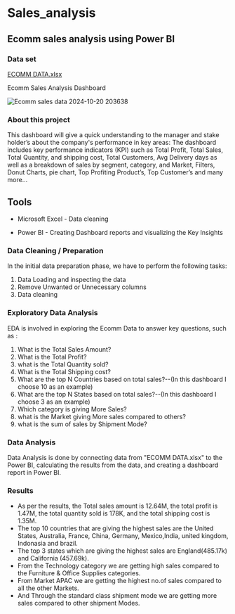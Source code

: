 # Sales_analysis
## Ecomm sales analysis using Power BI

### Data set

[ECOMM DATA.xlsx](https://github.com/user-attachments/files/17449895/ECOMM.DATA.xlsx)

Ecomm Sales Analysis Dashboard

 ![Ecomm sales data 2024-10-20 203638](https://github.com/user-attachments/assets/4043e0ca-57de-4063-8476-838172b555bd)

### About this project

This dashboard will give a quick understanding to the manager and stake holder’s about the company's performance in key areas: The dashboard includes key performance indicators (KPI) such as Total Profit, Total Sales, Total Quantity, and shipping cost, Total Customers, Avg Delivery days as well as a breakdown of sales by segment, category, and Market, Filters, Donut Charts, pie chart, Top Profiting Product’s, Top Customer’s and many more…

## Tools 
- Microsoft Excel - Data cleaning 

- Power BI - Creating Dashboard reports and visualizing the Key Insights

### Data Cleaning / Preparation
In the initial data preparation phase, we have to perform the following tasks:
1. Data Loading and inspecting the data
2. Remove Unwanted or Unnecessary columns 
3. Data cleaning

### Exploratory Data Analysis
EDA is involved in exploring the Ecomm Data to answer key questions, such as :
1. What is the Total Sales Amount?
2. What is the Total Profit?
3. what is the Total Quantity sold?
4. What is the Total Shipping cost?
5. What are the top N Countries based on total sales?--(In this dashboard I choose 10 as an example) 
6. What are the top N States based on total sales?--(In this dashboard I choose 3 as an example)
7. Which category is giving More Sales?
8. what is the Market giving More sales compared to others?
9. what is the sum of sales by Shipment Mode?

### Data Analysis
 
 Data Analysis is done by connecting data from "ECOMM DATA.xlsx" to the Power BI, calculating the results from the data, and creating a dashboard report in Power BI.

 ### Results 
- As per the results, the Total sales amount is 12.64M, the total profit is 1.47M, the total quantity sold is 178K, and the total shipping cost is 1.35M.
- The top 10 countries that are giving the highest sales are the United States, Australia, France, China, Germany, Mexico,India, united kingdom, Indonasia and brazil.
- The top 3 states which are giving the highest sales are England(485.17k) and California (457.69k).
- From the Technology category we are getting high sales compared to the Furniture & Office Supplies categories.
- From Market APAC we are getting the highest no.of sales compared  to all the other Markets.
- And Through the standard class shipment mode we are getting more sales compared to other shipment Modes.

 
